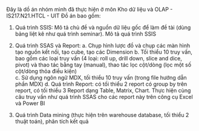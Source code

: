 Đây là dồ án nhóm mình đã thực hiện ở môn Kho dữ liệu và OLAP - IS217.N21.HTCL - UIT
Đồ án bao gồm:
1. Quá trình SSIS: Mô tả chủ đề và nguồn dữ liệu gốc để làm đề tài (dùng bảng liệt kê như quá trình seminar).  Mô tả quá trình SSIS 

2.  Quá trình SSAS và Report:
    a. Chụp hình lược đồ và chụp các màn hình tạo nguồn kết nối, tạo cube, tạo các Dimension 
    b. Tối thiểu 10 truy vấn, bao gồm các loại truy vấn (4 loại: roll up, drill down, slice and dice, pivot) và thao tác bằng tay (manual), thao tác lọc cột/dòng (lọc một số cột/dòng thỏa điều kiện) \
    c. Sử dụng ngôn ngữ MDX, tối thiểu 10 truy vấn (trong file hướng dẫn phần MDX) 
    d. Quá trình Report: có tối thiểu 2 report có group by trên report, có tối thiểu 3 Report dạng Table, Matrix, Chart. Thực hiện cùng câu truy vấn như quá trình SSAS cho các report này trên công cụ Excel và Power BI 

3. Quá trình Data mining (thực hiện trên warehouse database, tối thiểu 2 thuật toán), phân tích kết quả 

